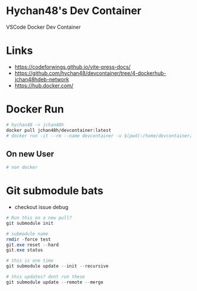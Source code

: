 # Hychan48's Dev Container
VSCode Docker Dev Container

# Links
* https://codeforwings.github.io/vite-press-docs/
* https://github.com/hychan48/devcontainer/tree/4-dockerhub-jchan48hdeb-network
* https://hub.docker.com/


# Docker Run
```bash
# hychan48 -> jchan48h
docker pull jchan48h/devcontainer:latest
# docker run -it --rm --name devcontainer -v $(pwd):/home/devcontainer/project jchan48h/devcontainer:latest

```

## On new User
```bash
# non docker

```


# Git submodule bats
* checkout issue debug
```powershell
# Run this on a new pull?
git submodule init

# submodule name
rmdir -force test
git.exe reset --hard
git.exe status

# this is one time
git submodule update --init --recursive

# this updates? dont run these
git submodule update --remote --merge
```